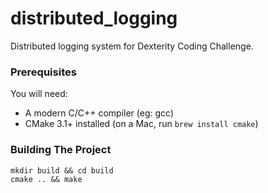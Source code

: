# distributed_logging

Distributed logging system for Dexterity Coding Challenge.

### Prerequisites

You will need:

 * A modern C/C++ compiler (eg: gcc)
 * CMake 3.1+ installed (on a Mac, run `brew install cmake`)

### Building The Project
```
mkdir build && cd build
cmake .. && make
```
